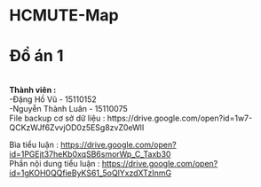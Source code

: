 # HCMUTE-Map
<h1>Đồ án 1</h1></br>
<strong>Thành viên :</strong></br>
  -Đặng Hồ Vũ - 15110152</br>
  -Nguyễn Thành Luân - 15110075
</br>
File backup cơ sở dữ liệu : https://drive.google.com/open?id=1w7-QCKzWJf6ZvvjOD0z5ESg8zvZ0eWlI </br>

Bìa tiểu luận : https://drive.google.com/open?id=1PGEjt37heKb0xqSB6smorWp_C_Taxb30 </br>
Phần nội dung tiểu luận : https://drive.google.com/open?id=1gKOH0QQfieByKS61_5oQlYxzdXTzInmG </br>

